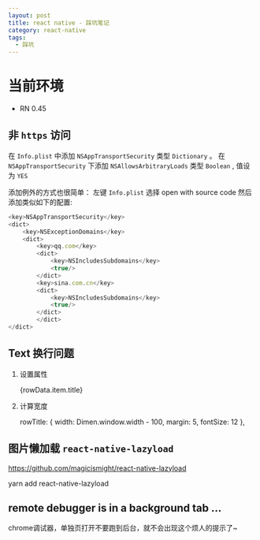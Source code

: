 ```yaml
---
layout: post
title: react native - 踩坑笔记
category: react-native
tags:
  - 踩坑
---
```


# 当前环境

- RN 0.45

## 非 `https` 访问

在 `Info.plist` 中添加 `NSAppTransportSecurity` 类型 `Dictionary` 。
在 `NSAppTransportSecurity` 下添加 `NSAllowsArbitraryLoads` 类型 `Boolean` , 值设为 `YES`

添加例外的方式也很简单：
左键 `Info.plist` 选择 open with source code
然后添加类似如下的配置:

```js
<key>NSAppTransportSecurity</key>
<dict>
    <key>NSExceptionDomains</key>
    <dict>
        <key>qq.com</key>
        <dict>
            <key>NSIncludesSubdomains</key>
            <true/>
        </dict>
        <key>sina.com.cn</key>
        <dict>
            <key>NSIncludesSubdomains</key>
            <true/>
        </dict>
        </dict>
</dict>
```

## Text 换行问题

1. 设置属性

    <Text numberOfLines={3} style={indexStyle.rowTitle}>{rowData.item.title}</Text>

2. 计算宽度

    rowTitle: {
        width: Dimen.window.width - 100,
        margin: 5,
        fontSize: 12
    },

## 图片懒加载 `react-native-lazyload`

https://github.com/magicismight/react-native-lazyload

yarn add react-native-lazyload

<LazyloadScrollView name="lazyload-list" style={indexStyle.container}>
<LazyloadImage
                        host="lazyload-list"
                        style={indexStyle.rowImage}
                        source={{
                        uri: rowData.item.icon
                    }}/>
</LazyloadScrollView>

## remote debugger is in a background tab ...

chrome调试器，单独页打开不要跑到后台，就不会出现这个烦人的提示了~

## 








